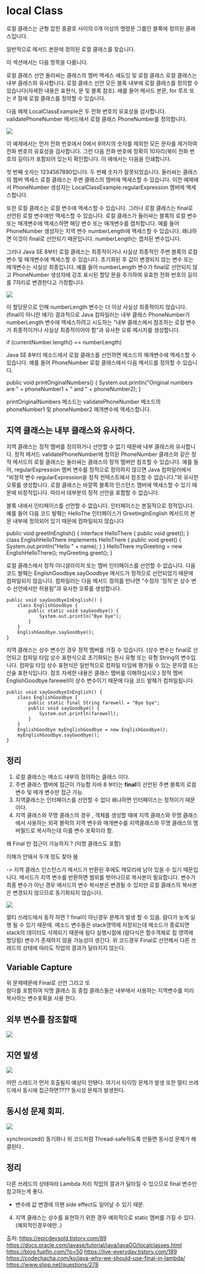 # local Class

로컬 클래스는 균형 잡힌 중괄호 사이의 0개 이상의 명령문 그룹인 블록에 정의된 클래스입니다.

일반적으로 메서드 본문에 정의된 로컬 클래스를 찾습니다.

이 섹션에서는 다음 항목을 다룹니다.

로컬 클래스 선언
둘러싸는 클래스의 멤버 액세스
섀도잉 및 로컬 클래스
로컬 클래스는 내부 클래스와 유사합니다.
로컬 클래스 선언
모든 블록 내부에 로컬 클래스를 정의할 수 있습니다(자세한 내용은 표현식, 문 및 블록 참조). 예를 들어 메서드 본문, for 루프 또는 if 절에 로컬 클래스를 정의할 수 있습니다.

다음 예제 LocalClassExample은 두 전화 번호의 유효성을 검사합니다. validatePhoneNumber 메서드에서 로컬 클래스 PhoneNumber를 정의합니다.


![](../img/NestedClass/LocalClass.png)


이 예제에서는 먼저 전화 번호에서 0에서 9까지의 숫자를 제외한 모든 문자를 제거하여 전화 번호의 유효성을 검사합니다.
그런 다음 전화 번호에 정확히 10자리(북미 전화 번호의 길이)가 포함되어 있는지 확인합니다. 이 예에서는 다음을 인쇄합니다.

첫 번째 숫자는 1234567890입니다.
두 번째 숫자가 잘못되었습니다.
둘러싸는 클래스의 멤버 액세스
로컬 클래스는 주변 클래스의 멤버에 액세스할 수 있습니다. 
이전 예제에서 PhoneNumber 생성자는 LocalClassExample.regularExpression 멤버에 액세스합니다.

또한 로컬 클래스는 로컬 변수에 액세스할 수 있습니다. 
그러나 로컬 클래스는 final로 선언된 로컬 변수에만 액세스할 수 있습니다. 로컬 클래스가 둘러싸는 블록의 로컬 변수 또는 매개변수에 액세스하면 해당 변수 또는 매개변수를 캡처합니다. 
예를 들어 PhoneNumber 생성자는 지역 변수 numberLength에 액세스할 수 있습니다. 왜냐하면 이것이 final로 선언되기 때문입니다. numberLength는 캡처된 변수입니다.

그러나 Java SE 8부터 로컬 클래스는 최종적이거나 사실상 최종적인 주변 블록의 로컬 변수 및 매개변수에 액세스할 수 있습니다. 
초기화된 후 값이 변경되지 않는 변수 또는 매개변수는 사실상 최종입니다. 
예를 들어 numberLength 변수가 final로 선언되지 않고 PhoneNumber 생성자에 강조 표시된 할당 문을 추가하여 유효한 전화 번호의 길이를 7자리로 변경한다고 가정합니다.


![](../img/NestedClass/LocalClass2.png)

이 할당문으로 인해 numberLength 변수는 더 이상 사실상 최종적이지 않습니다. (final이 아니란 얘기)
결과적으로 Java 컴파일러는 내부 클래스 PhoneNumber가 numberLength 변수에 액세스하려고 시도하는 
"내부 클래스에서 참조하는 로컬 변수가 최종적이거나 사실상 최종적이어야 함"과 유사한 오류 메시지를 생성합니다.




if (currentNumber.length() == numberLength)

Java SE 8부터 메소드에서 로컬 클래스를 선언하면 메소드의 매개변수에 액세스할 수 있습니다. 
예를 들어 PhoneNumber 로컬 클래스에서 다음 메서드를 정의할 수 있습니다.

public void printOriginalNumbers() {
System.out.println("Original numbers are " + phoneNumber1 +
" and " + phoneNumber2);
}


printOriginalNumbers 메소드는 validatePhoneNumber 메소드의 phoneNumber1 및 phoneNumber2 매개변수에 액세스합니다.


##  지역 클래스는 내부 클래스와 유사하다.

지역 클래스는 정적 멤버를 정의하거나 선언할 수 없기 때문에 내부 클래스와 유사합니다. 
정적 메서드 validatePhoneNumber에 정의된 PhoneNumber 클래스와 같은 정적 메서드의 로컬 클래스는 둘러싸는 클래스의 정적 멤버만 참조할 수 있습니다.
예를 들어, regularExpression 멤버 변수를 정적으로 정의하지 않으면 Java 컴파일러에서 "비정적 변수 regularExpression을 정적 컨텍스트에서 참조할 수 없습니다."와 유사한 오류를 생성합니다.
로컬 클래스는 바깥쪽 블록의 인스턴스 멤버에 액세스할 수 있기 때문에 비정적입니다. 따라서 대부분의 정적 선언을 포함할 수 없습니다.

블록 내에서 인터페이스를 선언할 수 없습니다. 
인터페이스는 본질적으로 정적입니다. 
예를 들어 다음 코드 발췌는 HelloThe 인터페이스가 GreetingInEnglish 메서드의 본문 내부에 정의되어 있기 때문에 컴파일되지 않습니다


public void greetInEnglish() {
    interface HelloThere {
    public void greet();
    }
    class EnglishHelloThere implements HelloThere {
    public void greet() {
    System.out.println("Hello " + name);
    }
    }
    HelloThere myGreeting = new EnglishHelloThere();
    myGreeting.greet();
    }



로컬 클래스에서 정적 이니셜라이저 또는 멤버 인터페이스를 선언할 수 없습니다. 
다음 코드 발췌는 EnglishGoodbye.sayGoodbye 메서드가 정적으로 선언되었기 때문에 컴파일되지 않습니다. 
컴파일러는 다음 메서드 정의를 만나면 "수정자 '정적'은 상수 변수 선언에서만 허용됨"과 유사한 오류를 생성합니다.


    public void sayGoodbyeInEnglish() {
        class EnglishGoodbye {
            public static void sayGoodbye() {
                System.out.println("Bye bye");
            }
        }
        EnglishGoodbye.sayGoodbye();
    }

지역 클래스는 상수 변수인 경우 정적 멤버를 가질 수 있습니다.
(상수 변수는 final로 선언되고 컴파일 타임 상수 표현식으로 초기화되는 원시 유형 또는 유형 String의 변수입니다. 컴파일 타임 상수 표현식은 일반적으로 컴파일 타임에 평가될 수 있는 문자열 또는 산술 표현식입니다. 참조 자세한 내용은 클래스 멤버를 이해하십시오.) 
정적 멤버 EnglishGoodbye.farewell이 상수 변수이기 때문에 다음 코드 발췌가 컴파일됩니다.

    public void sayGoodbyeInEnglish() {
        class EnglishGoodbye {
            public static final String farewell = "Bye bye";
            public void sayGoodbye() {
                System.out.println(farewell);
            }
        }
        EnglishGoodbye myEnglishGoodbye = new EnglishGoodbye();
        myEnglishGoodbye.sayGoodbye();
    }

## 정리
1. 로컬 클래스는 메소드 내부의 정의하는 클래스 이다. 
2. 주변 클래스 멤버에 접근이 가능함 자바 8 부터는 **final**이 선언된 주변 블록의 로컬 변수 및 매개 변수만 접근 가능.
3. 지역클래스는 인터페이스를 선언할 수 없다 왜냐하면 인터페이스는 정적이기 때문이다.
4. 지역 클래스와 무명 클래스의 경우 , 객체를 생성할 때에 지역 클래스와 무명 클래스에서 사용하는
   외곽 블럭의 지역 변수와 매개변수를 지역클래스와 무명 클래스의 멤버필드로 복사하는대 이를 변수 포획이라 함.



왜 Final 만 접근이 가능하지 ? (익명 클래스도 포함)

이해가 안돼서 두개 정도 찾아 봄
 
->  지역 클래스 인스턴스가 메서드가 반환된 후에도 메모리에 남아 있을 수 있기 때문입니다. 
    메서드가 지역 변수를 반환하면 범위를 벗어나므로 복사본이 필요합니다. 
    변수가 최종 변수가 아닌 경우 메서드의 변수 복사본은 변경될 수 있지만
    로컬 클래스의 복사본은 변경되지 않으므로 동기화되지 않습니다.

![](../img/NestedClass/LocalClass3.png)

 멀티 쓰레드에서 동작 하면 ? final이 아닌경우 문제가 발생 할 수 있음.
 람다가 늦게 실행 될 수 있기 때문에.
 메소드 변수들은 stack영역에 저장되는데 메소드가 종료되면 stack의 데이터도 삭제되기 때문에 람다 실행시점에 (람다식은 함수객체로 힙 영역에 할당됨)
 변수가 존재하지 않을 가능성이 생긴다.
 위 코드경우 Final로 선언해서 다른 쓰레드의 상태에 따라도 작업의 결과가 달라지지 않는다.


## Variable Capture

 위 문제때문에 Final로 선언 그리고 또  
 람다를 포함하여 익명 클래스 등 중첩 클래스들은 내부에서 사용하는 지역변수를 미리 복사하는 변수포획을 사용 한다.


##  외부 변수를 참조할때

![](../img/NestedClass/LocalClass4.png)


## 지연 발생  
![](../img/NestedClass/LocalClass5.png)


어떤 스레드가 먼저 호출될지 예상이 안됀다. 여기서 타이밍 문제가 발생 또한 멀티 쓰레드에서 동시에 접근하면????
동시성 문제가 발생한다.


## 동시성 문제 회피.

![](../img/NestedClass/LocalClass6.png)


synchronized() 동기화나 위 코드처럼 Thread-safe하도록 만들면 동시성 문제가 해결된다..

## 정리

다른 쓰레드의 상태따라 Lambda 처리 작업의 결과가 달라질 수 있으므로 final 변수만 참고하는게 좋다.

+ 변수에 값 변경에 의핸 side effect도 일어날 수 있기 때문.

4. 지역 클래스는 상수를 표현하기 위한 경우 예외적으로 static 멤버를 가질 수 있다. (예외적인경우에만..)





출처: https://epicdevsold.tistory.com/89
     https://docs.oracle.com/javase/tutorial/java/javaOO/localclasses.html
     https://blog.fupfin.com/?p=50
     https://live-everyday.tistory.com/189
     https://codechacha.com/ko/java-why-we-should-use-final-in-lambda/
     https://www.slipp.net/questions/278
